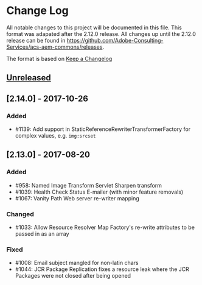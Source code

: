 # Change Log

All notable changes to this project will be documented in this file. This format was adapated
after the 2.12.0 release. All changes up until the 2.12.0 release can be found in https://github.com/Adobe-Consulting-Services/acs-aem-commons/releases.

The format is based on [Keep a Changelog](http://keepachangelog.com/)

## [Unreleased]

[Unreleased]: https://github.com/Adobe-Consulting-Services/acs-aem-commons/compare/acs-aem-commons-2.14.0...HEAD

## [2.14.0] - 2017-10-26

### Added

- #1139: Add support in StaticReferenceRewriterTransformerFactory for complex values, e.g. `img:srcset`

## [2.13.0] - 2017-08-20

### Added

- #958: Named Image Transform Servlet Sharpen transform 
- #1039: Health Check Status E-mailer (with minor feature removals)
- #1067: Vanity Path Web server re-writer mapping 

### Changed

- #1033: Allow Resource Resolver Map Factory's re-write attributes to be passed in as an array

### Fixed

- #1008: Email subject mangled for non-latin chars
- #1044: JCR Package Replication fixes a resource leak where the JCR Packages were not closed after being opened 

<!---
 
### Deprecated
### Removed
### Security 

---->